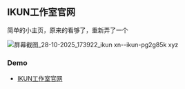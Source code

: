 <strong><h2>IKUN工作室官网</h2></strong>
简单的小主页，原来的看够了，重新弄了一个
</p>


![屏幕截图_28-10-2025_173922_ikun xn--ikun-pg2g85k xyz](https://github.com/user-attachments/assets/90e35dc5-fa5f-409f-a1aa-2cb5929103fc)

### Demo
- [IKUN工作室官网](http://ikun.xn--ikun-pg2g85k.xyz/)
